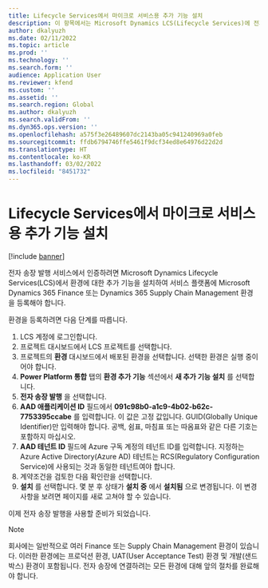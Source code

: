 ```yaml
---
title: Lifecycle Services에서 마이크로 서비스용 추가 기능 설치
description: 이 항목에서는 Microsoft Dynamics LCS(Lifecycle Services)에 전자 송장 발행 기능을 설치하는 방법을 설명합니다.
author: dkalyuzh
ms.date: 02/11/2022
ms.topic: article
ms.prod: ''
ms.technology: ''
ms.search.form: ''
audience: Application User
ms.reviewer: kfend
ms.custom: ''
ms.assetid: ''
ms.search.region: Global
ms.author: dkalyuzh
ms.search.validFrom: ''
ms.dyn365.ops.version: ''
ms.openlocfilehash: a575f3e26489607dc2143ba05c941240969a0feb
ms.sourcegitcommit: ffdb6794746ffe5461f9dcf34ed8e64976d22d2d
ms.translationtype: HT
ms.contentlocale: ko-KR
ms.lasthandoff: 03/02/2022
ms.locfileid: "8451732"
---
```

# <a name="install-the-add-in-for-microservices-in-lifecycle-services"></a>Lifecycle Services에서 마이크로 서비스용 추가 기능 설치

[!include [banner](../includes/banner.md)]

전자 송장 발행 서비스에서 인증하려면 Microsoft Dynamics Lifecycle Services(LCS)에서 환경에 대한 추가 기능을 설치하여 서비스 플랫폼에 Microsoft Dynamics 365 Finance 또는 Dynamics 365 Supply Chain Management 환경을 등록해야 합니다.

환경을 등록하려면 다음 단계를 따릅니다.

1. LCS 계정에 로그인합니다.
2. 프로젝트 대시보드에서 LCS 프로젝트를 선택합니다.
2. 프로젝트의 **환경** 대시보드에서 배포된 환경을 선택합니다. 선택한 환경은 실행 중이어야 합니다.
3. **Power Platform 통합** 탭의 **환경 추가 기능** 섹션에서 **새 추가 기능 설치** 를 선택합니다.
4. **전자 송장 발행** 을 선택합니다.
5. **AAD 애플리케이션 ID** 필드에서 **091c98b0-a1c9-4b02-b62c-7753395ccabe** 를 입력합니다. 이 값은 고정 값입니다. GUID(Globally Unique Identifier)만 입력해야 합니다. 공백, 쉼표, 마침표 또는 따옴표와 같은 다른 기호는 포함하지 마십시오.
6. **AAD 테넌트 ID** 필드에 Azure 구독 계정의 테넌트 ID를 입력합니다. 지정하는 Azure Active Directory(Azure AD) 테넌트는 RCS(Regulatory Configuration Service)에 사용되는 것과 동일한 테넌트여야 합니다.
7. 계약조건을 검토한 다음 확인란을 선택합니다.
8. **설치** 를 선택합니다. 몇 분 후 상태가 **설치 중** 에서 **설치됨** 으로 변경됩니다. 이 변경 사항을 보려면 페이지를 새로 고쳐야 할 수 있습니다.

이제 전자 송장 발행을 사용할 준비가 되었습니다.

> [!NOTE]
> 회사에는 일반적으로 여러 Finance 또는 Supply Chain Management 환경이 있습니다. 이러한 환경에는 프로덕션 환경, UAT(User Acceptance Test) 환경 및 개발(샌드박스) 환경이 포함됩니다. 전자 송장에 연결하려는 모든 환경에 대해 앞의 절차를 완료해야 합니다.

